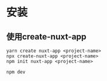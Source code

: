 # 安装

## 使用create-nuxt-app

```shell
yarn create nuxt-app <project-name>
npx create-nuxt-app <project-name>
npm init nuxt-app <project-name>

npm dev
```
